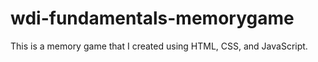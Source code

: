 # wdi-fundamentals-memorygame

This is a memory game that I created using HTML, CSS, and JavaScript. 

